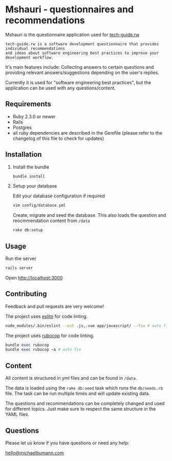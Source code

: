 # Mshauri - questionnaires and recommendations

Mshauri is the questionnaire application used for [tech-guide.rw](https://www.tech-guide.rw/)

    tech-guide.rw is a software development questionnaire that provides individual recommendations 
    and ideas about software engineering best practices to improve your development workflow. 


It's main features include: Collecting answers to certain questions and providing relevant answers/suggestions depending on the user's replies.

Currently it is used for "software engineering best practices", but the application can be used with any questions/content.

## Requirements

- Ruby 2.3.0 or newer
- Rails
- Postgres
- all ruby dependencies are described in the Gemfile (please refer to the changelog of this file to check for updates)

## Installation

1) Install the bundle

    ```bash
    bundle install
    ```
2) Setup your database

    Edit your database configuration if required
    ```bash
    vim config/database.yml
     ```
   Create, migrate and seed the database. This also loads the question and reocmmendation content from `/data`
    ```bash
    rake db:setup
    ```

## Usage

Run the server

```bash
rails server
```

Open [http://localhost:3000](http://localhost:3000)

## Contributing

Feedback and pull requests are very welcome! 


The project uses [eslitn](https://github.com/eslint/eslint) for code linting.

```bash
node_modules/.bin/eslint --ext .js,.vue app/javascript/ --fix # auto fix
```

The project uses [rubocop](https://github.com/rubocop-hq/rubocop) for code linting.

```rb
bundle exec rubocop
bundle exec rubocop -a # auto fix
```

## Content

All content is structured in yml files and can be found in `/data`.

The data is loaded using the `rake db:seed` task which runs the `db/seeds.rb` file. The task can be run multiple times and will update existing data.

The questions and recommendations can be completely changed and used for different topics. Just make sure to respect the same structure in the YAML files. 


## Questions

Please let us know if you have questions or need any help: 

hello@michaelbumann.com
